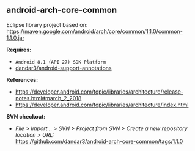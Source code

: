 ## android-arch-core-common

Eclipse library project based on:<br/>
https://maven.google.com/android/arch/core/common/1.1.0/common-1.1.0.jar

**Requires:**
- `Android 8.1 (API 27) SDK Platform`
- [dandar3/android-support-annotations](https://github.com/dandar3/android-support-annotations/tree/27.1.0)

**References:**
- https://developer.android.com/topic/libraries/architecture/release-notes.html#march_2_2018
- https://developer.android.com/topic/libraries/architecture/index.html

**SVN checkout:**
- _File > Import... > SVN > Project from SVN > Create a new repository location > URL:_<br/>
  https://github.com/dandar3/android-arch-core-common/tags/1.1.0
